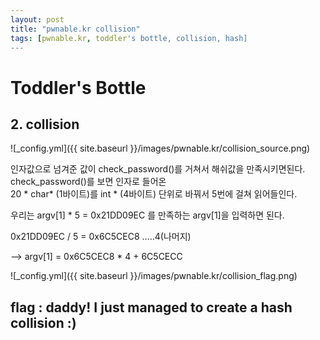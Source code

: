 ```yaml
---
layout: post
title: "pwnable.kr collision"
tags: [pwnable.kr, toddler's bottle, collision, hash]
---
```



# Toddler's Bottle 
## 2. collision

![_config.yml]({{ site.baseurl }}/images/pwnable.kr/collision_source.png)  

인자값으로 넘겨준 값이 check_password()를 거쳐서 해쉬값을 만족시키면된다.  
check_password()를 보면 인자로 들어온  
20 * char* (1바이트)를  int * (4바이트) 단위로 바꿔서 5번에 걸쳐 읽어들인다.  

우리는 argv[1] * 5 = 0x21DD09EC 를 만족하는 argv[1]을 입력하면 된다.  

0x21DD09EC / 5 = 0x6C5CEC8 …..4(나머지)  

—> argv[1] = 0x6C5CEC8 * 4 + 6C5CECC  

![_config.yml]({{ site.baseurl }}/images/pwnable.kr/collision_flag.png)  


## flag : daddy! I just managed to create a hash collision :)
